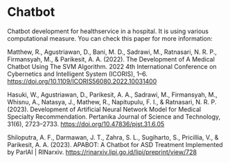 # Chatbot
Chatbot development for healthservice in a hospital. It is using various computational measure. You can check this paper for more information:


Matthew, R., Agustriawan, D., Bani, M. D., Sadrawi, M., Ratnasari, N. R. P., Firmansyah, M., & Parikesit, A. A. (2022). The Development of A Medical Chatbot Using The SVM Algorithm. 2022 4th International Conference on Cybernetics and Intelligent System (ICORIS), 1–6. https://doi.org/10.1109/ICORIS56080.2022.10031400

Hasuki, W., Agustriawan, D., Parikesit, A. A., Sadrawi, M., Firmansyah, M., Whisnu, A., Natasya, J., Mathew, R., Napitupulu, F. I., & Ratnasari, N. R. P. (2023). Development of Artificial Neural Network Model for Medical Specialty Recommendation. Pertanika Journal of Science and Technology, 31(6), 2723–2733. https://doi.org/10.47836/pjst.31.6.05

Shiloputra, A. F., Darmawan, J. T., Zahra, S. L., Sugiharto, S., Pricillia, V., & Parikesit, A. A. (2023). APABOT: A Chatbot for ASD Treatment Implemented by ParlAI | RINarxiv. https://rinarxiv.lipi.go.id/lipi/preprint/view/728
